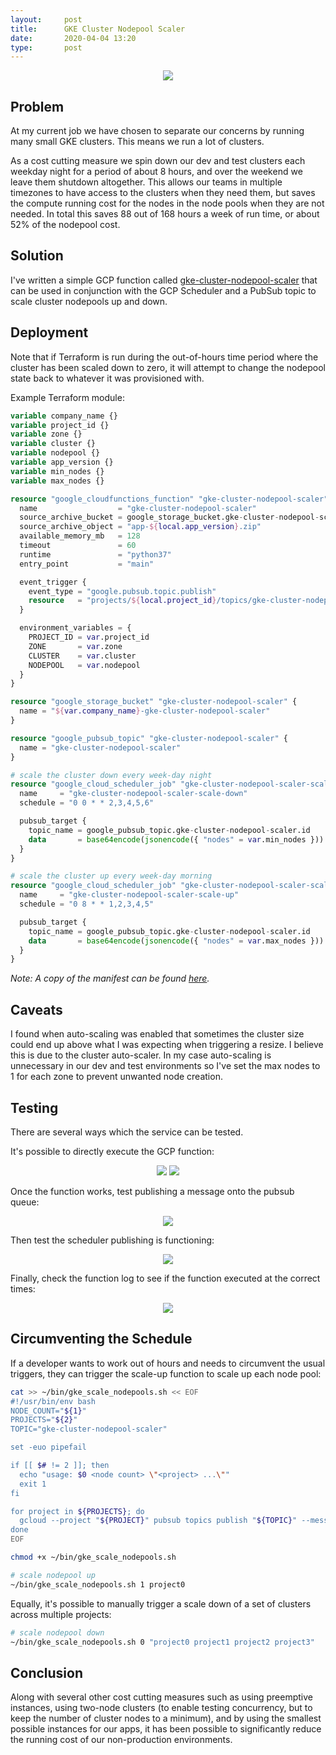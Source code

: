 ```yaml
---
layout:     post
title:      GKE Cluster Nodepool Scaler
date:       2020-04-04 13:20
type:       post
---
```


<p align="center">
<img  src="https://github.com/roobert/roobert.github.io/raw/master/images/gke_scaler/gke_cluster_nodepool_scaler.png"/>
</p>

## Problem

At my current job we have chosen to separate our concerns by running many small GKE clusters. This means we run a lot of clusters.

As a cost cutting measure we spin down our dev and test clusters each weekday night for a period of about 8 hours, and over the weekend we leave them shutdown altogether. This allows our teams in multiple timezones to have access to the clusters when they need them, but saves the compute running cost for the nodes in the node pools when they are not needed. In total this saves 88 out of 168 hours a week of run time, or about 52% of the nodepool cost.

## Solution

I've written a simple GCP function called [gke-cluster-nodepool-scaler](https://github.com/roobert/gke-cluster-nodepool-scaler) that can be used in conjunction with the GCP Scheduler and a PubSub topic to scale cluster nodepools up and down.

## Deployment

Note that if Terraform is run during the out-of-hours time period where the cluster has been scaled down to zero, it will attempt to change the nodepool state back to whatever it was provisioned with.

Example Terraform module:
```terraform
variable company_name {}
variable project_id {}
variable zone {}
variable cluster {}
variable nodepool {}
variable app_version {}
variable min_nodes {}
variable max_nodes {}

resource "google_cloudfunctions_function" "gke-cluster-nodepool-scaler" {
  name                  = "gke-cluster-nodepool-scaler"
  source_archive_bucket = google_storage_bucket.gke-cluster-nodepool-scaler.name
  source_archive_object = "app-${local.app_version}.zip"
  available_memory_mb   = 128
  timeout               = 60
  runtime               = "python37"
  entry_point           = "main"

  event_trigger {
    event_type = "google.pubsub.topic.publish"
    resource   = "projects/${local.project_id}/topics/gke-cluster-nodepool-scaler"
  }

  environment_variables = {
    PROJECT_ID = var.project_id
    ZONE       = var.zone
    CLUSTER    = var.cluster
    NODEPOOL   = var.nodepool
  }
}

resource "google_storage_bucket" "gke-cluster-nodepool-scaler" {
  name = "${var.company_name}-gke-cluster-nodepool-scaler"
}

resource "google_pubsub_topic" "gke-cluster-nodepool-scaler" {
  name = "gke-cluster-nodepool-scaler"
}

# scale the cluster down every week-day night
resource "google_cloud_scheduler_job" "gke-cluster-nodepool-scaler-scale-down" {
  name     = "gke-cluster-nodepool-scaler-scale-down"
  schedule = "0 0 * * 2,3,4,5,6"

  pubsub_target {
    topic_name = google_pubsub_topic.gke-cluster-nodepool-scaler.id
    data       = base64encode(jsonencode({ "nodes" = var.min_nodes }))
  }
}

# scale the cluster up every week-day morning
resource "google_cloud_scheduler_job" "gke-cluster-nodepool-scaler-scale-up" {
  name     = "gke-cluster-nodepool-scaler-scale-up"
  schedule = "0 8 * * 1,2,3,4,5"

  pubsub_target {
    topic_name = google_pubsub_topic.gke-cluster-nodepool-scaler.id
    data       = base64encode(jsonencode({ "nodes" = var.max_nodes }))
  }
}
```

  _Note: A copy of the manifest can be found [here](https://github.com/roobert/gke-cluster-nodepool-scaler/blob/master/gke-cluster-nodepool-scaler.tf)._

## Caveats

I found when auto-scaling was enabled that sometimes the cluster size could end up above what I was expecting when triggering a resize. I believe this is due to the cluster auto-scaler. In my case auto-scaling is unnecessary in our dev and test environments so I've set the max nodes to 1 for each zone to prevent unwanted node creation.

## Testing

There are several ways which the service can be tested.

It's possible to directly execute the GCP function:
<p align="center">
<img class="gcp-border" src="https://github.com/roobert/roobert.github.io/raw/master/images/gke_scaler/gcp_function_test.png"/>
<img class="gcp-border" src="https://github.com/roobert/roobert.github.io/raw/master/images/gke_scaler/gcp_function_test_log.png"/>
</p>

Once the function works, test publishing a message onto the pubsub queue:
<p align="center">
<img class="gcp-border" src="https://github.com/roobert/roobert.github.io/raw/master/images/gke_scaler/pubsub_test.png"/>
</p>

Then test the scheduler publishing is functioning:
<p align="center">
<img class="gcp-border" src="https://github.com/roobert/roobert.github.io/raw/master/images/gke_scaler/scheduler_test.png"/>
</p>

Finally, check the function log to see if the function executed at the correct times:
<p align="center">
<img class="gcp-border" src="https://github.com/roobert/roobert.github.io/raw/master/images/gke_scaler/gcp_function_log.png"/>
</p>


## Circumventing the Schedule

If a developer wants to work out of hours and needs to circumvent the usual triggers, they can trigger the scale-up function to scale up each node pool:
```bash
cat >> ~/bin/gke_scale_nodepools.sh << EOF
#!/usr/bin/env bash
NODE_COUNT="${1}"
PROJECTS="${2}"
TOPIC="gke-cluster-nodepool-scaler"

set -euo pipefail

if [[ $# != 2 ]]; then
  echo "usage: $0 <node count> \"<project> ...\""
  exit 1
fi

for project in ${PROJECTS}; do
  gcloud --project "${PROJECT}" pubsub topics publish "${TOPIC}" --message "{\"nodes\":${NODE_COUNT}}"
done
EOF

chmod +x ~/bin/gke_scale_nodepools.sh

# scale nodepool up
~/bin/gke_scale_nodepools.sh 1 project0
```

Equally, it's possible to manually trigger a scale down of a set of clusters across multiple projects:
```bash
# scale nodepool down
~/bin/gke_scale_nodepools.sh 0 "project0 project1 project2 project3"
```

## Conclusion

Along with several other cost cutting measures such as using preemptive instances, using two-node clusters (to enable testing concurrency, but to keep the number of cluster nodes to a minimum), and by using the smallest possible instances for our apps, it has been possible to significantly reduce the running cost of our non-production environments.
